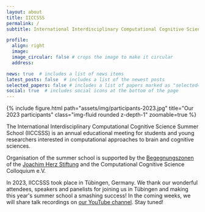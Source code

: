 ```yaml
---
layout: about
title: IICCSSS
permalink: /
subtitle: International Interdisciplinary Computational Cognitive Science Summer School

profile:
  align: right
  image: 
  image_circular: false # crops the image to make it circular
  address: 

news: true  # includes a list of news items
latest_posts: false  # includes a list of the newest posts
selected_papers: false # includes a list of papers marked as "selected={true}"
social: true  # includes social icons at the bottom of the page
---
```


<div class="row mt-3">
    <div class="col-sm mt-3 mt-md-0">
        {% include figure.html path="assets/img/participants-2023.jpg" title="Our 2023 participants" class="img-fluid rounded z-depth-1" zoomable=true %}
    </div>
</div>

The International Interdisciplinary Computational Cognitive Science Summer School (IICCSSS) is an annual educational meeting for students and young researchers interested in computational approaches to brain and cognitive sciences.

Organisation of the summer school is supported by the [Begegnungszonen](https://www.joachim-herz-stiftung.de/was-wir-tun/naturwissenschaften-begreifen/wissenschaftlicher-nachwuchs/begegnungszonen) of the [Joachim Herz Stiftung](https://www.joachim-herz-stiftung.de/en) and the Computational Cognitive Science Colloquium e.V.

In 2023, IICCSSS took place in Tübingen, Germany. We thank our wonderful attendees, speakers and panelists for joining us in Tübingen and making this year's summer school a smashing success! In the coming weeks, we will share talk recordings on [our YouTube channel](https://youtube.com/@computationalcognitivescie5410). Stay tuned!
